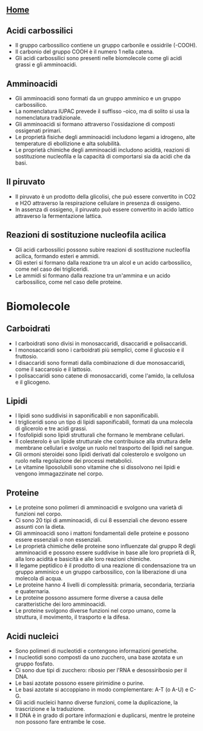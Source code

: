 [Home](../index.html)
---
## Acidi carbossilici
- Il gruppo carbossilico contiene un gruppo carbonile e ossidrile (-COOH).
- Il carbonio del gruppo COOH è il numero 1 nella catena.
- Gli acidi carbossilici sono presenti nelle biomolecole come gli acidi grassi e gli amminoacidi.
## Amminoacidi
- Gli amminoacidi sono formati da un gruppo amminico e un gruppo carbossilico.
- La nomenclatura IUPAC prevede il suffisso -oico, ma di solito si usa la nomenclatura tradizionale.
- Gli amminoacidi si formano attraverso l'ossidazione di composti ossigenati primari.
- Le proprietà fisiche degli amminoacidi includono legami a idrogeno, alte temperature di ebollizione e alta solubilità.
- Le proprietà chimiche degli amminoacidi includono acidità, reazioni di sostituzione nucleofila e la capacità di comportarsi sia da acidi che da basi.
## Il piruvato
- Il piruvato è un prodotto della glicolisi, che può essere convertito in CO2 e H2O attraverso la respirazione cellulare in presenza di ossigeno.
- In assenza di ossigeno, il piruvato può essere convertito in acido lattico attraverso la fermentazione lattica.
## Reazioni di sostituzione nucleofila acilica
- Gli acidi carbossilici possono subire reazioni di sostituzione nucleofila acilica, formando esteri e ammidi.
- Gli esteri si formano dalla reazione tra un alcol e un acido carbossilico, come nel caso dei trigliceridi.
- Le ammidi si formano dalla reazione tra un'ammina e un acido carbossilico, come nel caso delle proteine.

# Biomolecole
## Carboidrati
- I carboidrati sono divisi in monosaccaridi, disaccaridi e polisaccaridi.
- I monosaccaridi sono i carboidrati più semplici, come il glucosio e il fruttosio.
- I disaccaridi sono formati dalla combinazione di due monosaccaridi, come il saccarosio e il lattosio.
- I polisaccaridi sono catene di monosaccaridi, come l'amido, la cellulosa e il glicogeno.
## Lipidi
- I lipidi sono suddivisi in saponificabili e non saponificabili.
- I trigliceridi sono un tipo di lipidi saponificabili, formati da una molecola di glicerolo e tre acidi grassi.
- I fosfolipidi sono lipidi strutturali che formano le membrane cellulari.
- Il colesterolo è un lipide strutturale che contribuisce alla struttura delle membrane cellulari e svolge un ruolo nel trasporto dei lipidi nel sangue.
- Gli ormoni steroidei sono lipidi derivati dal colesterolo e svolgono un ruolo nella regolazione dei processi metabolici.
- Le vitamine liposolubili sono vitamine che si dissolvono nei lipidi e vengono immagazzinate nel corpo.
## Proteine
- Le proteine sono polimeri di amminoacidi e svolgono una varietà di funzioni nel corpo.
- Ci sono 20 tipi di amminoacidi, di cui 8 essenziali che devono essere assunti con la dieta.
- Gli amminoacidi sono i mattoni fondamentali delle proteine e possono essere essenziali o non essenziali.
- Le proprietà chimiche delle proteine sono influenzate dal gruppo R degli amminoacidi e possono essere suddivise in base alle loro proprietà di R, alla loro acidità e basicità e alle loro reazioni chimiche.
- Il legame peptidico è il prodotto di una reazione di condensazione tra un gruppo amminico e un gruppo carbossilico, con la liberazione di una molecola di acqua.
- Le proteine hanno 4 livelli di complessità: primaria, secondaria, terziaria e quaternaria.
- Le proteine possono assumere forme diverse a causa delle caratteristiche dei loro amminoacidi.
- Le proteine svolgono diverse funzioni nel corpo umano, come la struttura, il movimento, il trasporto e la difesa.
## Acidi nucleici
- Sono polimeri di nucleotidi e contengono informazioni genetiche.
- I nucleotidi sono composti da uno zucchero, una base azotata e un gruppo fosfato.
- Ci sono due tipi di zucchero: ribosio per l'RNA e desossiribosio per il DNA.
- Le basi azotate possono essere pirimidine o purine.
- Le basi azotate si accoppiano in modo complementare: A-T (o A-U) e C-G.
- Gli acidi nucleici hanno diverse funzioni, come la duplicazione, la trascrizione e la traduzione.
- Il DNA è in grado di portare informazioni e duplicarsi, mentre le proteine non possono fare entrambe le cose.
